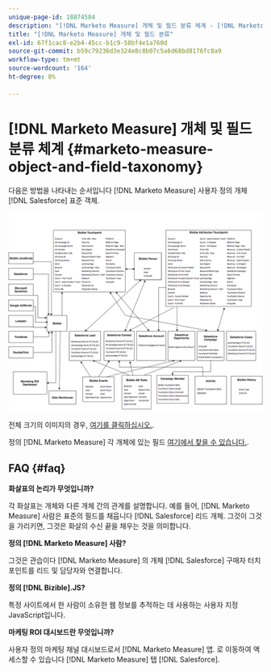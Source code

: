 ```yaml
---
unique-page-id: 18874584
description: "[!DNL Marketo Measure] 개체 및 필드 분류 체계 - [!DNL Marketo Measure] - 제품 설명서"
title: "[!DNL Marketo Measure] 개체 및 필드 분류"
exl-id: 67f1cac8-e2b4-45cc-b1c9-58bf4e1a760d
source-git-commit: b59c79236d3e324e8c8b07c5a6d68bd8176fc8a9
workflow-type: tm+mt
source-wordcount: '164'
ht-degree: 0%

---
```


# [!DNL Marketo Measure] 개체 및 필드 분류 체계 {#marketo-measure-object-and-field-taxonomy}

다음은 방법을 나타내는 순서입니다 [!DNL Marketo Measure] 사용자 정의 개체 [!DNL Salesforce] 표준 객체.

![](assets/1-2.png)

전체 크기의 이미지의 경우, [여기를 클릭하십시오.](assets/bizible-object-and-field-taxonomy-graph-full.png).

정의 [!DNL Marketo Measure] 각 개체에 있는 필드 [여기에서 찾을 수 있습니다.](/help/introduction-to-marketo-measure/overview-resources/glossary-of-marketo-measure-fields.md).

## FAQ {#faq}

**화살표의 논리가 무엇입니까?**

각 화살표는 개체와 다른 개체 간의 관계를 설명합니다. 예를 들어, [!DNL Marketo Measure] 사람은 표준의 필드를 채웁니다 [!DNL Salesforce] 리드 개체. 그것이 그것을 가리키면, 그것은 화살의 수신 끝을 채우는 것을 의미합니다.

**정의 [!DNL Marketo Measure] 사람?**

그것은 관습이다 [!DNL Marketo Measure] 의 개체 [!DNL Salesforce] 구매자 터치포인트를 리드 및 담당자와 연결합니다.

**정의 [!DNL Bizible].JS?**

특정 사이트에서 한 사람이 소유한 웹 정보를 추적하는 데 사용하는 사용자 지정 JavaScript입니다.

**마케팅 ROI 대시보드란 무엇입니까?**

사용자 정의 마케팅 채널 대시보드로서 [!DNL Marketo Measure] 앱. 로 이동하여 액세스할 수 있습니다 [!DNL Marketo Measure] 탭 [!DNL Salesforce].
